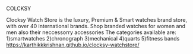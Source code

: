 COLCKSY

Clocksy Watch Store is the luxury, Premium & Smart watches brand store, with over 40 international brands. Shop branded watches for women and men also their neccessorry accessories
The categories available are:
  1)smartwatches
  2)chronograph
  3)mechanical
  4)quarts
  5)fitness bands
https://karthikkkrishnan.github.io/clocksy-watchstore/
